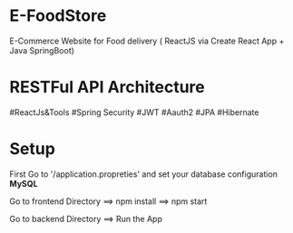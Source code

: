 # E-FoodStore
E-Commerce Website for Food delivery ( ReactJS via Create React App + Java SpringBoot) 

# RESTFul API Architecture

#ReactJs&Tools 
#Spring Security #JWT #Aauth2 
#JPA #Hibernate 

# Setup

First Go to '/application.propreties' and set your database configuration **MySQL** </br> 

Go to frontend Directory ==> npm install ==> npm start </br>

Go to backend Directory ==> Run the App </br>

